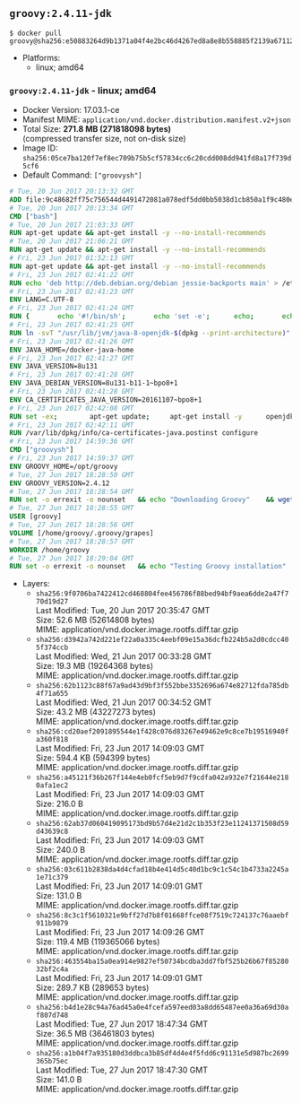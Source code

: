 ## `groovy:2.4.11-jdk`

```console
$ docker pull groovy@sha256:e50883264d9b1371a04f4e2bc46d4267ed8a8e8b558885f2139a671129680c91
```

-	Platforms:
	-	linux; amd64

### `groovy:2.4.11-jdk` - linux; amd64

-	Docker Version: 17.03.1-ce
-	Manifest MIME: `application/vnd.docker.distribution.manifest.v2+json`
-	Total Size: **271.8 MB (271818098 bytes)**  
	(compressed transfer size, not on-disk size)
-	Image ID: `sha256:05ce7ba120f7ef8ec709b75b5cf57834cc6c20cdd008dd941fd8a17f739d5cf6`
-	Default Command: `["groovysh"]`

```dockerfile
# Tue, 20 Jun 2017 20:13:32 GMT
ADD file:9c48682ff75c756544d4491472081a078edf5dd0bb5038d1cb850a1f9c480e3e in / 
# Tue, 20 Jun 2017 20:13:34 GMT
CMD ["bash"]
# Tue, 20 Jun 2017 21:03:33 GMT
RUN apt-get update && apt-get install -y --no-install-recommends 		ca-certificates 		curl 		wget 	&& rm -rf /var/lib/apt/lists/*
# Tue, 20 Jun 2017 21:06:21 GMT
RUN apt-get update && apt-get install -y --no-install-recommends 		bzr 		git 		mercurial 		openssh-client 		subversion 				procps 	&& rm -rf /var/lib/apt/lists/*
# Fri, 23 Jun 2017 01:52:13 GMT
RUN apt-get update && apt-get install -y --no-install-recommends 		bzip2 		unzip 		xz-utils 	&& rm -rf /var/lib/apt/lists/*
# Fri, 23 Jun 2017 02:41:22 GMT
RUN echo 'deb http://deb.debian.org/debian jessie-backports main' > /etc/apt/sources.list.d/jessie-backports.list
# Fri, 23 Jun 2017 02:41:23 GMT
ENV LANG=C.UTF-8
# Fri, 23 Jun 2017 02:41:24 GMT
RUN { 		echo '#!/bin/sh'; 		echo 'set -e'; 		echo; 		echo 'dirname "$(dirname "$(readlink -f "$(which javac || which java)")")"'; 	} > /usr/local/bin/docker-java-home 	&& chmod +x /usr/local/bin/docker-java-home
# Fri, 23 Jun 2017 02:41:25 GMT
RUN ln -svT "/usr/lib/jvm/java-8-openjdk-$(dpkg --print-architecture)" /docker-java-home
# Fri, 23 Jun 2017 02:41:26 GMT
ENV JAVA_HOME=/docker-java-home
# Fri, 23 Jun 2017 02:41:27 GMT
ENV JAVA_VERSION=8u131
# Fri, 23 Jun 2017 02:41:28 GMT
ENV JAVA_DEBIAN_VERSION=8u131-b11-1~bpo8+1
# Fri, 23 Jun 2017 02:41:28 GMT
ENV CA_CERTIFICATES_JAVA_VERSION=20161107~bpo8+1
# Fri, 23 Jun 2017 02:42:08 GMT
RUN set -ex; 		apt-get update; 	apt-get install -y 		openjdk-8-jdk="$JAVA_DEBIAN_VERSION" 		ca-certificates-java="$CA_CERTIFICATES_JAVA_VERSION" 	; 	rm -rf /var/lib/apt/lists/*; 		[ "$(readlink -f "$JAVA_HOME")" = "$(docker-java-home)" ]; 		update-alternatives --get-selections | awk -v home="$(readlink -f "$JAVA_HOME")" 'index($3, home) == 1 { $2 = "manual"; print | "update-alternatives --set-selections" }'; 	update-alternatives --query java | grep -q 'Status: manual'
# Fri, 23 Jun 2017 02:42:11 GMT
RUN /var/lib/dpkg/info/ca-certificates-java.postinst configure
# Fri, 23 Jun 2017 14:59:36 GMT
CMD ["groovysh"]
# Fri, 23 Jun 2017 14:59:37 GMT
ENV GROOVY_HOME=/opt/groovy
# Tue, 27 Jun 2017 18:28:50 GMT
ENV GROOVY_VERSION=2.4.12
# Tue, 27 Jun 2017 18:28:54 GMT
RUN set -o errexit -o nounset 	&& echo "Downloading Groovy" 	&& wget --no-verbose --output-document=groovy.zip "https://dist.apache.org/repos/dist/release/groovy/${GROOVY_VERSION}/distribution/apache-groovy-binary-${GROOVY_VERSION}.zip" 		&& echo "Importing keys listed in http://www.apache.org/dist/groovy/KEYS from key server" 	&& export GNUPGHOME="$(mktemp -d)" 	&& for key in 		"7FAA0F2206DE228F0DB01AD741321490758AAD6F" 		"331224E1D7BE883D16E8A685825C06C827AF6B66" 		"34441E504A937F43EB0DAEF96A65176A0FB1CD0B" 		"9A810E3B766E089FFB27C70F11B595CEDC4AEBB5" 	; do 		for server in 			ha.pool.sks-keyservers.net 			hkp://p80.pool.sks-keyservers.net:80 			pgp.mit.edu 		; do 			echo "  Trying ${server}"; 			if gpg --keyserver "${server}" --recv-keys "${key}"; then 				break; 			fi; 		done; 	done; 	if [ $(gpg --list-keys | grep -c "pub ") -ne 4 ]; then 		echo "ERROR: Failed to fetch GPG keys" >&2; 		exit 1; 	fi 		&& echo "Checking download signature" 	&& wget --no-verbose --output-document=groovy.zip.asc "https://dist.apache.org/repos/dist/release/groovy/${GROOVY_VERSION}/distribution/apache-groovy-binary-${GROOVY_VERSION}.zip.asc" 	&& gpg --batch --verify groovy.zip.asc groovy.zip 	&& rm --recursive "${GNUPGHOME}" 	&& rm groovy.zip.asc 		&& echo "Installing Groovy" 	&& unzip groovy.zip 	&& rm groovy.zip 	&& mv "groovy-${GROOVY_VERSION}" "${GROOVY_HOME}/" 	&& ln --symbolic "${GROOVY_HOME}/bin/grape" /usr/bin/grape 	&& ln --symbolic "${GROOVY_HOME}/bin/groovy" /usr/bin/groovy 	&& ln --symbolic "${GROOVY_HOME}/bin/groovyc" /usr/bin/groovyc 	&& ln --symbolic "${GROOVY_HOME}/bin/groovyConsole" /usr/bin/groovyConsole 	&& ln --symbolic "${GROOVY_HOME}/bin/groovydoc" /usr/bin/groovydoc 	&& ln --symbolic "${GROOVY_HOME}/bin/groovysh" /usr/bin/groovysh 	&& ln --symbolic "${GROOVY_HOME}/bin/java2groovy" /usr/bin/java2groovy 		&& echo "Adding groovy user and group" 	&& groupadd --system --gid 1000 groovy 	&& useradd --system --gid groovy --uid 1000 --shell /bin/bash --create-home groovy 	&& mkdir --parents /home/groovy/.groovy/grapes 	&& chown --recursive groovy:groovy /home/groovy
# Tue, 27 Jun 2017 18:28:55 GMT
USER [groovy]
# Tue, 27 Jun 2017 18:28:56 GMT
VOLUME [/home/groovy/.groovy/grapes]
# Tue, 27 Jun 2017 18:28:57 GMT
WORKDIR /home/groovy
# Tue, 27 Jun 2017 18:29:04 GMT
RUN set -o errexit -o nounset 	&& echo "Testing Groovy installation" 	&& groovy --version
```

-	Layers:
	-	`sha256:9f0706ba7422412cd468804fee456786f88bed94bf9aea6dde2a47f770d19d27`  
		Last Modified: Tue, 20 Jun 2017 20:35:47 GMT  
		Size: 52.6 MB (52614808 bytes)  
		MIME: application/vnd.docker.image.rootfs.diff.tar.gzip
	-	`sha256:d3942a742d221ef22a0a335c4eebf09e15a36dcfb224b5a2d0cdcc405f374ccb`  
		Last Modified: Wed, 21 Jun 2017 00:33:28 GMT  
		Size: 19.3 MB (19264368 bytes)  
		MIME: application/vnd.docker.image.rootfs.diff.tar.gzip
	-	`sha256:62b1123c88f67a9ad43d9bf3f552bbe3352696a674e82712fda785db4f71a655`  
		Last Modified: Wed, 21 Jun 2017 00:34:52 GMT  
		Size: 43.2 MB (43227273 bytes)  
		MIME: application/vnd.docker.image.rootfs.diff.tar.gzip
	-	`sha256:cd20aef2091895544e1f428c076d83267e49462e9c8ce7b19516940fa360f818`  
		Last Modified: Fri, 23 Jun 2017 14:09:03 GMT  
		Size: 594.4 KB (594399 bytes)  
		MIME: application/vnd.docker.image.rootfs.diff.tar.gzip
	-	`sha256:a45121f36b267f144e4eb0fcf5eb9d7f9cdfa042a932e7f21644e2180afa1ec2`  
		Last Modified: Fri, 23 Jun 2017 14:09:03 GMT  
		Size: 216.0 B  
		MIME: application/vnd.docker.image.rootfs.diff.tar.gzip
	-	`sha256:62ab37d060419095173bd9b57d4e21d2c1b353f23e11241371508d59d43639c8`  
		Last Modified: Fri, 23 Jun 2017 14:09:03 GMT  
		Size: 240.0 B  
		MIME: application/vnd.docker.image.rootfs.diff.tar.gzip
	-	`sha256:03c611b2838da4d4cfad18b4e414d5c40d1bc9c1c54c1b4733a2245a1e71c379`  
		Last Modified: Fri, 23 Jun 2017 14:09:01 GMT  
		Size: 131.0 B  
		MIME: application/vnd.docker.image.rootfs.diff.tar.gzip
	-	`sha256:8c3c1f5610321e9bff27d7b8f01668ffce08f7519c724137c76aaebf911b9879`  
		Last Modified: Fri, 23 Jun 2017 14:09:26 GMT  
		Size: 119.4 MB (119365066 bytes)  
		MIME: application/vnd.docker.image.rootfs.diff.tar.gzip
	-	`sha256:463554ba15a0ea914e9827ef50734bcdba3dd7fbf525b26b67f8528032bf2c4a`  
		Last Modified: Fri, 23 Jun 2017 14:09:01 GMT  
		Size: 289.7 KB (289653 bytes)  
		MIME: application/vnd.docker.image.rootfs.diff.tar.gzip
	-	`sha256:b4d1e28c94a76ad45a0e4fcefa597eed03a8dd65487ee0a36a69d30af807d748`  
		Last Modified: Tue, 27 Jun 2017 18:47:34 GMT  
		Size: 36.5 MB (36461803 bytes)  
		MIME: application/vnd.docker.image.rootfs.diff.tar.gzip
	-	`sha256:a1b04f7a935180d3ddbca3b85df4d4e4f5fdd6c91131e5d987bc2699365b75ec`  
		Last Modified: Tue, 27 Jun 2017 18:47:30 GMT  
		Size: 141.0 B  
		MIME: application/vnd.docker.image.rootfs.diff.tar.gzip
